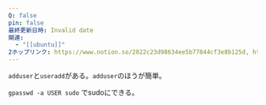 ```yaml
---
Q: false
pin: false
最終更新日時: Invalid date
関連:
  - "[[ubuntu]]"
2ホップリンク: https://www.notion.so/2822c23d98634ee5b77844cf3e8b125d, https://www.notion.so/2ada653c5a1a418cb38fe4229087dfe4, https://www.notion.so/7497737199d94b8d81c57d0eb4698245, https://www.notion.so/7ce14d3a6bc0447faa71bc56b605aebc, https://www.notion.so/f3dc85f976e640ceaf469d105f4bc988, https://www.notion.so/f4d26d3c521b4fb5999d72f3c2601026
---
```

  

`adduser`と`useradd`がある。`adduser`のほうが簡単。

  

  

  

`gpasswd -a USER sudo` でsudoにできる。